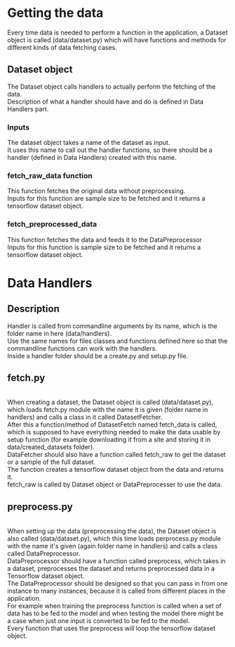 # Getting the data
Every time data is needed to perform a function in the application, a Dataset object is called (data/dataset.py) which will have functions and methods for different kinds of data fetching cases.
## Dataset object
The Dataset object calls handlers to actually perform the fetching of the data.
<br />Description of what a handler should have and do is defined in Data Handlers part.

### Inputs
The dataset object takes a name of the dataset as input.<br />It uses this name to call out the handler functions, so there should be a handler (defined in Data Handlers) created with this name.

### fetch_raw_data function
This function fetches the original data without preprocessing.
<br />Inputs for this function are sample size to be fetched and it returns a tensorflow dataset object.
### fetch_preprocessed_data
This function fetches the data and feeds it to the DataPreprocessor
<br />Inputs for this function is sample size to be fetched and it returns a tensorflow dataset object.

# Data Handlers

## Description
Handler is called from commandline arguments by its name, which is the folder name in here (data/handlers).
<br />Use the same names for files classes and functions defined here so that the commandline functions can work with the handlers.
<br />Inside a handler folder should be a create.py and setup.py file.

## fetch.py
<br />When creating a dataset, the Dataset object is called (data/dataset.py), which loads fetch.py module with the name it is given (folder name in handlers) and calls a class in it called DatasetFetcher.
<br />After this a function/method of DatasetFetch named fetch_data is called, which is supposed to have everything needed to make the data usable by setup function (for example downloading it from a site and storing it in data/created_datasets folder).
<br />DataFetcher should also have a function called fetch_raw to get the dataset or a sample of the full dataset.
<br />The function creates a tensorflow dataset object from the data and returns it.
<br />fetch_raw is called by Dataset object or DataPreprocesser to use the data.

## preprocess.py
<br />When setting up the data (preprocessing the data), the Dataset object is also called (data/dataset.py), which this time loads perprocess.py module with the name it's given (again folder name in handlers) and calls a class called DataPreprocessor. 
<br />DataPreprocessor should have a function called preprocess, which takes in a dataset, preprocesses the dataset and returns preprocessed data in a Tensorflow dataset object.
<br />The DataPreprocessor should be designed so that you can pass in from one instance to many instances, because it is called from different places in the application.
<br />For example when training the preprocess function is called when a set of data has to be fed to the model and when testing the model there might be a case when just one input is converted to be fed to the model.
<br />Every function that uses the preprocess will loop the tensorflow dataset object.
